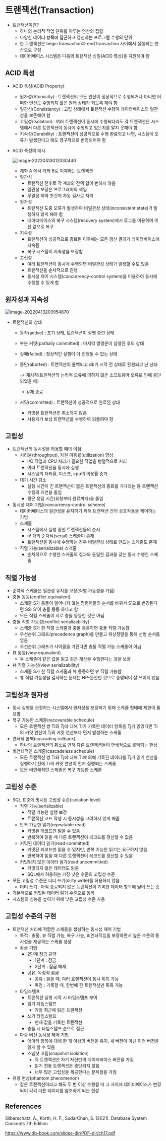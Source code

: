 # 트랜잭션(Transaction)

- 트랜잭션이란? 
  - 하나의 논리적 작업 단위를 이루는 연산의 집합
  - 다양한 데이터 항목에 접근하고 갱신하는 프로그램 수행의 단위
  - 한 트랜잭션은 begin transaction과 end transaction 사이에서 실행되는 연산으로 구성
  - 데이터베이스 시스템은 다음의 트랜잭션 성질(ACID 특성)을 지원해야 함



## ACID 특성

- ACID 특성(ACID Property)

  - 원자성(Atomicity) : 트랜잭션의 모든 연산이 정상적으로 수행되거나 아니면 어떠한 연산도 수행되지 않은 원래 상태가 되도록 해야 함
  - 일관성(Consistency) : 고립 상태에서 트랜잭션 수행이 데이터베이스의 일관성을 보존해야 함
  - 고립성(Isolation) : 여러 트랜잭션이 동시에 수행되더라도 각 트랜잭션은 시스템에서 다른 트랜잭션이 동시에 수행되고 있는지를 알지 못해야 함
  - 지속성(Durability) : 트랜잭션이 성공적으로 수행 완료되고 나면, 시스템에 오류가 발생한다고 해도 영구적으로 반영되어야 함

- ACID 특성의 예시

  ![image-20220413012030440](트랜잭션.assets/image-20220413012030440.png)

  - 계좌 A 에서 계좌 B로 이체하는 트랜잭션
  - 일관성
    - 트랜잭션 전후로 각 계좌의 잔액 합이 변하지 않음
    - 일관성 보장은 프로그래머의 책임
    - 무결성 제약 조건의 자동 검사로 처리
  - 원자성
    - 트랜잭션 도중 오류가 발생하여 비일관성 상태(inconsistent state)가 발생하지 않게 해야 함
    - 데이터베이스의 복구 시스템(recovery system)에서 로그를 이용하여 이전 값으로 복구
  - 지속성
    - 트랜잭션이 성공적으로 종료된 이후에는 모든 갱신 결과가 데이터베이스에 지속됨
    - 복구 시스템이 지속성을 보장함
  - 고립성
    - 여러 트랜잭션이 동시에 수행되면 비일관성 상태가 발생할 수도 있음
    - 트랜잭션을 순차적으로 진행
    - 동시성 제어 시스템(concurrency-control system)을 이용하여 동시에 수행할 수 있게 함



## 원자성과 지속성

![image-20220413203954870](트랜잭션.assets/image-20220413203954870.png)

- 트랜잭션의 상태

  - 동작(active) : 초기 상태, 트랜잭션이 실행 중인 상태

  - 부분 커밋(partially committed) : 마지막 명령문이 실행된 후의 상태

  - 실패(failed) : 정상적인 실행이 더 진행될 수 없는 상태

  - 중단(aborted) : 트랜잭션이 롤백되고 db가 시작 전 상태로 환원되고 난 상태

    -> 재시작(트랜잭션의 논리적 오류에 의하지 않은 소프트웨어 오류로 인해 중단 되었을 때)

    -> 강제 종료

  - 커밋(committed) : 트랜잭션이 성공적으로 완료된 상태

    - 커밋된 트랜잭션은 취소되지 않음
    - 사용자가 보상 트랜잭션을 수행하여 되돌려야 함



## 고립성

- 트랜잭션의 동시성을 허용할 때의 이점
  - 처리율(throughput), 자원 이용률(utilization) 향상
    - I/O 작업과 CPU 처리가 필요한 작업을 병렬적으로 처리
    - 여러 트랜잭션을 동시에 실행
    - 시스템의 처리율, 디스크, cpu의 이용률 증가
  - 대기 시간 감소
    - 실행 시간이 긴 트랜잭션이 짧은 트랜잭션의 종료를 기다리는 등 트랜잭션 수행의 지연을 줄임
    - 평균 응답 시간(요청부터 완료까지)을 줄임
- 동시성 제어 기법(concurrency-control scheme)
  - 데이터베이스의 일관성을 유지하기 위해 트랜잭션 간의 상호작용을 제어하는 기법
  - 스케줄
    - 시스템에서 실행 중인 트랜잭션들의 순서
    - n! 개의 순차적(serial) 스케줄이 존재
    - 트랜잭션을 동시에 수행하는 경우 비일관성 상태로 만드는 스케줄도 존재
  - 직렬 가능(serializable) 스케줄
    - 순차적으로 수행한 스케줄의 결과와 동일한 결과를 갖는 동시 수행한 스케줄



## 직렬 가능성

- 순차적 스케줄은 일관성 유지를 보장(직렬 가능성을 가짐)
- 충돌 동등(conflict equivalent)
  - 스케줄 S가 충돌이 일어나지 않는 명령어들의 순서를 바꿔서 S'으로 변경된다면 S와 S'이 충돌 동등 하다고 함
  - 모든 직렬 스케줄이 서로 충돌 동등한 것은 아님
- 충돌 직렬 가능성(conflict serializability)
  - 스케줄 S가 한 직렬 스케줄과 충돌 동등하면 충돌 직렬 가능함
  - 우선순위 그래프(precedence graph)를 만들고 위상정렬을 통해 선형 순서를 얻음
  - 우선순위 그래프가 사이클을 가진다면 충돌 직렬 가능 스케줄이 아님
- 뷰 동등(view equivalent)
  - 두 스케줄이 같은 값을 읽고 같은 계산을 수행한다는 것을 보장
- 뷰 직렬 가능성(view serializability)
  - 스케줄 S가 한 직렬 스케줄과 뷰 동등하면 뷰 직렬 가능함
  - 뷰 직렬 가능성을 검사하는 문제는 NP-완전인 것으로 증명되어 잘 쓰이지 않음



## 고립성과 원자성

- 동시 실행을 보장하는 시스템에서 원자성을 보장하기 위해 스케줄 형태에 제한이 필요함
- 복구 가능한 스케줄(recoverable schedule)
  - 모든 트랜잭션 쌍 Ti와 Tj에 대해 Ti가 기록한 데이터 항목을 Tj가 읽었다면 Ti의 커밋 연산이 Tj의 커밋 연산보다 먼저 발생하는 스케줄
- 연쇄적 롤백(cascading rollback)
  - 하나의 트랜잭션의 취소로 인해 다른 트랜잭션들이 연쇄적으로 롤백되는 현상
- 비연쇄적인 스케줄(cascadeless schedule)
  - 모든 트랜잭션 쌍 Ti와 Tj에 대해 Ti에 의해 기록된 데이터를 Tj가 읽기 연산을 실행하기 전에 Ti의 커밋 연산이 먼저 실행되는 스케줄
  - 모든 비연쇄적인 스케줄은 복구 가능한 스케줄



## 고립성 수준

- SQL 표준에 명시된 고립성 수준(isolation level)
  - 직렬 가능(serializable)
    - 직렬 가능한 실행 보장
    - 트랜잭션 코드 작성 시 동시성을 고려하지 않게 해줌
  - 반복 가능한 읽기(repeatable read)
    - 커밋된 레코드만 읽을 수 있음
    - 반복하여 읽을 때 다른 트랜잭션이 레코드를 갱신할 수 없음
  - 커밋된 데이터 읽기(read committed)
    - 커밋된 레코드만 읽을 수 있지만, 반복 가능한 읽기는 요구하지 않음
    - 반복하여 읽을 때 다른 트랜잭션이 레코드를 갱신할 수 있음
  - 커밋되지 않은 데이터 읽기(read uncommitted)
    - 커밋되지 않은 데이터도 읽음
    - SQL에서 허용하는 가장 낮은 수준의 고립성 수준
- 모든 고립성 수준은 더티 쓰기(dirty write)를 허용하지 않음
  - 더티 쓰기 : 아직 종료되지 않은 트랜잭션이 기록한 데이터 항목에 덮어 쓰는 것
- 기본적으로 커밋된 데이터 읽기 수준으로 동작
- 시스템의 성능을 높이기 위해 낮은 고립성 수준 사용



## 고립성 수준의 구현

- 트랜잭션 처리에 적합한 스케줄을 생성하는 동시성 제어 기법
  - 목적 : 충돌, 뷰 직렬 가능, 복구 가능, 비연쇄적임을 보장하면서 높은 수준의 동시성을 제공하는 스케줄 생성
  - 잠금 기법
    - 2단계 잠금 규약
      - 1단계 : 잠금
      - 2단계 : 잠금 해제
    - 공유, 독점적 잠금
      - 공유 : 읽을 때, 여러 트랜잭션이 동시 획득 가능
      - 독점 : 기록할 때, 한번에 한 트랜잭션만 획득 가능
  - 타임스탬프
    - 트랜잭션 실행 시작 시 타임스탬프 부여
    - 읽기 타임스탬프
      - 가장 최근에 읽은 트랜잭션
    - 쓰기 타임스탬프
      - 현재 값을 기록한 트랜잭션
    - 충돌 시 타임스탬프 순으로 접근
  - 다중 버전 동시성 제어 기법
    - 데이터 항목에 대해 한 개 이상의 버전을 유지, 새 버전이 아닌 이전 버전을 읽게 할 수 있음
    - 스냅샷 고립(snapshot isolation)
      - 각 트랜잭션은 자기 자신만의 데이터베이스 버전을 가짐
      - 읽기 전용 트랜잭션은 중단되지 않음
      - 너무 많은 고립성을 제공한다는 문제점을 가짐
- 유령 현상(phantom phenomenon)
  - 같은 트랜잭션이라고 해도 두 번 이상 수행될 때 그 사이에 데이터베이스가 변경되어 각각 다른 데이터를 참조하게 되는 현상



## References

Silberschatz, A., Korth, H. F., SudarChan, S. (2021). Database System Concepts 7th Edition

https://www.db-book.com/slides-dir/PDF-dir/ch17.pdf